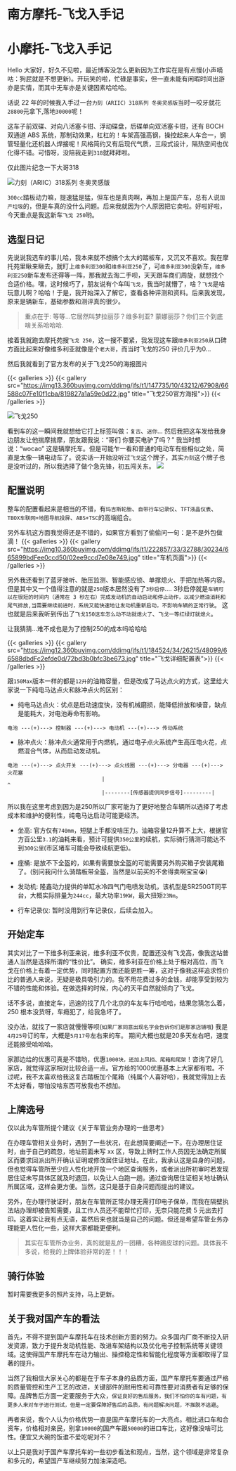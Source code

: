 # 南方摩托-飞戈入手记



# 小摩托-飞戈入手记

Hello 大家好，好久不见啦，最近博客没怎么更新因为工作实在是有点慢(小声嘀咕：狗屁就是不想更新)。开玩笑的啦，忙碌是事实，但一直未能有闲暇时间出游亦是实情，而其中无车亦是关键因素哈哈哈。


话说 22 年的时候我入手过一台`力刻（ARIIC）318系列 冬奥灵感版`当时一咬牙就花`28800`元拿下,落地`30000`呢！

这车子前双碟、对向八活塞卡钳、浮动碟盘，后碟单向双活塞卡钳，还有 BOCH 双通道 ABS 系统，那制动效果，杠杠的！车架高强高钢，操控起来人车合一，钢管轻量化还机器人焊接呢！风格简约又有后现代气质，三段式设计，隔热空间也优化得不错。可惜呀，没陪我走到`318`就拜拜啦。



仅此图片纪念一下大哥318

![力刻（ARIIC）318系列 冬奥灵感版](https://img13.360buyimg.com/ddimg/jfs/t1/164292/13/46166/71267/66574370F54106823/f7334614b39a2a9a.jpg)



`300cc`踏板动力嘛，提速猛是猛，但车也是真肉啊，再加上是国产车，总有人说`国产垃圾`的，但是车真的没什么问题。后来我就因为个人原因把它卖啦。好啦好啦，今天重点是我这新车`飞戈 250`哟。



## 选型日记

先说说我选车的事儿哈，我本来就不想搞个太大的踏板车，又沉又不喜欢。我在摩托苑里瞅来瞅去，就盯上`维多利亚300`和`维多利亚250`了，可`维多利亚300`没新车，`维多利亚250`新车发布还得等一阵，那我就去淘二手呗，天天跟车商们周旋，就想找个合适价格。嘿，这时候巧了，朋友说有个车叫`飞戈`，我当时就懵了，啥？`飞戈`是啥玩意儿啊？哈哈！于是，我开始深入了解它，查看各种评测和资料。后来我发现，原来是辆新车，基础参数和测评真的很少。

> 重点在于: 等等...它居然叫梦拉丽莎？维多利亚? 蒙娜丽莎？你们三个到底啥关系哈哈哈.


接着我就跑去摩托苑搜`飞戈 250`，这一搜不要紧，我发现这车跟`维多利亚250`从口碑方面比起来好像维多利亚就像是个`老大哥`，而当时飞戈的250
评价几乎为0...

然后我就看到了官方发布的关于飞戈250的海报图片

{{< galleries >}}
{{< gallery src="https://img13.360buyimg.com/ddimg/jfs/t1/147735/10/43212/67908/66588c07Fe10f1cba/819827a1a59e0d22.jpg" title="飞戈250官方海报">}}
{{< /galleries >}}

![飞戈250](https://img11.360buyimg.com/ddimg/jfs/t1/230118/35/18596/65287/66588c39Ff160a58f/2d89511d823f9e5e.jpg)

看到车的这一瞬间我就想给它打上标签叫做：`复古`、`迷你`...
然后我把这车发给我身边朋友让他揣摩揣摩，朋友跟我说：“哥们 你要买电驴了吗？” 我当时想说：“wocao” 这是辆摩托车。但是可能乍一看和普通的电动车有些相似之处，简直是太像一辆电动车了。说实话一开始没听过`飞戈`这个牌子，其实`力刻`这个牌子也是没听过的，所以我选择了做个急先锋，初五闯关东。
![](https://img14.360buyimg.com/ddimg/jfs/t1/206390/11/43613/14325/66574707F3700c093/215055eed3a76800.jpg)


## 配置说明
整车的配置看起来是相当的不错，有`玛吉斯轮胎`、`自带行车记录仪`、`TFT液晶仪表`、`TBOX车联网+地图导航投屏`、`ABS+TSC`的高端组合。

另外车机这方面我觉得还是不错的，如果官方看到了偷偷问一句：是不是外包做滴！
{{< galleries >}}
{{< gallery src="https://img10.360buyimg.com/ddimg/jfs/t1/222857/33/32788/30234/665899bdFee0ccd50/02ee9ccd7e08e749.jpg" title="车机页面">}}
{{< /galleries >}}


另外我还看到了蓝牙接听、胎压监测、智能感应锁、单撑熄火、手把加热等内容。但是其中又一个值得注意的就是`250`版本居然没有了`3秒启停`....
3秒启停就是`车辆可以在很短的时间内（通常在 3 秒左右）完成发动机的自动启动和停止动作，以减少燃油消耗和尾气排放,当需要继续前进时，系统又能快速地让发动机重新启动，不影响车辆的正常行驶`。
这也就是后来我听到传出了`飞戈150这车怎么动不动就熄火了`、`飞戈一等红绿灯就熄火`。

让我猜猜...难不成也是为了控制250的成本吗哈哈哈

{{< galleries >}}
{{< gallery src="https://img12.360buyimg.com/ddimg/jfs/t1/184524/34/26215/48099/66588dbdFc2efde0d/72bd3b0bfc3be673.jpg" title="飞戈详细配置表">}}
{{< /galleries >}}

跟`150Max`版本一样的都是`12升`的油箱容量，但是改成了马达点火的方式，这里给大家说一下纯电马达点火和脉冲点火的区别：
- 纯电马达点火：优点是启动速度快，没有机械磨损，能降低排放和噪音，缺点是能耗大，对电池寿命有影响。

```
电池 ---(+)---> 控制器 ---(+)---> 电动机 ---(+)---> 传动系统
```

- 脉冲点火：脉冲点火通常用于内燃机，通过电子点火系统产生高压电火花，点燃混合气体，从而启动发动机。

```
电池 ---(+)---> 点火开关 ---(+)---> 点火线圈 ---(+)---> 分电器 ---(+)---> 火花塞
                              |                                        ^
                              |--------[传感器提供同步信号]---------|
```

所以我在这里考虑到因为是250所以厂家可能为了更好地整合车辆所以选择了考虑成本和维护的便利性，纯电马达启动可能更经济。


- 坐高: 官方仅有`740mm`，短腿上手都没啥压力。油箱容量12升算不上大，根据官方百公里`3.1`的油耗来看，预计可提供`350公里`的续航，实际骑行猜测可能达不到`300公里`(市区堵车可能会导致续航更低)。

- 座桶: 是放不下全盔的，如果有需要放全盔的可能需要另外购买箱子安装尾箱了。(别问我问什么骑踏板带全盔，当然是以前买的不舍得卖啊宝宝😭)

- 发动机: 隆鑫动力提供的单缸水冷四气门电喷发动机，该机型是SR250GT同平台，大概实际排量为`244cc`，最大功率`19KW`，最大扭矩`23Nm`。

- 行车记录仪: 暂时没用到行车记录仪，后续会加入。
## 开始定车

其实对比了一下维多利亚来说，维多利亚不仅贵，配置还没有飞戈高，像我这站普通人当然是选择所谓的“性价比”。
确实，维多利亚在价格上处于相对高位，而飞戈在价格上有着一定优势，同时配置方面还能更胜一筹，这对于像我这样追求性价比的普通人来说，无疑是极具吸引力的。我不用花费过多的金钱，却能享受到较为不错的性能和体验。在做选择的时候，内心的天平自然就倾向了飞戈。

话不多说，直接定车，迅速的找了几个北京的车友车行哈哈哈，结果您猜怎么着，250 根本没货呀，车瘾犯了，给我急坏了。

没办法，就找了一家店就慢慢等呗(`如果厂家同意出现名字会告诉你们是那家店铺哦`) 我是`4月25号`订的车，大概是`5月17号`左右来的车。
期间大概也就是20多天左右吧，速度还能接受哈哈哈。

家那边给的优惠可真是不错哟，优惠`1000块，还加上风挡、尾箱和尾架`！咨询了好几家店，就觉得这家相对比较合适一点。官方给的1000优惠基本上大家都有啦。不过呢，我不太喜欢给我这复古踏板加个尾箱（纯属个人喜好哈），我就觉得加上去不太好看，哪怕没啥东西可放我也不想加。





## 上牌选号


仅以此为车管所提个建议《关于车管业务办理的一些思考》


在办理车管相关业务时，遇到了一些状况，在此想简要阐述一下。在办理居住证时，由于自己的疏忽，地址前面未写 xx 区，导致上牌时工作人员因无法确定所属区而要求回派出所开确认证明或修改居住证地址。在此，我承认这是自身的问题，但也觉得车管所至少应人性化地开放一个地区查询服务，或者派出所初审时若发现居住证未写具体区就及时退回，以免让人白跑一趟。通过查询居住证相关地址确认所属区域，这样会更方便。当然，这只是基于自身问题而提出的建议。

另外，在办理行驶证时，朋友在车管所正常办理无需打印电子保单，而我在隔壁执法站办理却被告知需要，且工作人员还不能帮忙打印，无奈只能花费 5 元出去打印。这着实让我有点无语，虽然后来也就当是自己的问题。但还是希望车管业务办理能更人性化一些，这样大家都能更便利。

> 其实在车管所办业务，真的就是乱的一团糟，各种踢皮球的问题。具体我不多说，给我的上牌体验非常的差！！！


## 骑行体验

暂时需要我更多的照片支持，马上更新。


## 关于我对国产车的看法
首先，不得不提到国产车摩托车在技术创新方面的努力。众多国内厂商不断投入研发资源，致力于提升发动机性能、改进车架结构以及优化电子控制系统等关键领域。这使得国产车摩托车在动力输出、操控稳定性和智能化程度等方面都取得了显著的提升。

当然了我相信大家关心的都是在于车子本身的品质方面，国产车摩托车要通过严格的质量管控和生产工艺的改进，关键部件的耐用性和可靠性要对消费者有足够的保障。品牌售后方面一定要服务于大众，`保证良好的售后服务，我们不怕你的车有问题，有更多人来对车子进行测试，但是一定要保障好售后的品质，有问题解决问题，不推脱不逃避`。

再者来说，我个人认为价格优势一直是国产车摩托车的一大亮点。相比进口车和合资车，价格相对亲民，别拿`10000`的国产车跟`50000`的进口车比，这好像没啥可比性。便宜又大碗的饭谁不爱吃呢对不？

以上只是我对于国产车摩托车的一些初步看法和观点，当然，这个领域是非常复杂和多元的，希望国产车继续努力加油深造吧。
